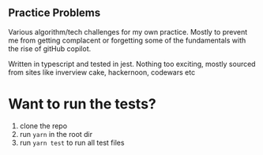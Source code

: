 ## Practice Problems

Various algorithm/tech challenges for my own practice. Mostly to prevent me from getting complacent or forgetting some of the fundamentals with the rise of gitHub copilot.

Written in typescript and tested in jest. Nothing too exciting, mostly sourced from sites like inverview cake, hackernoon, codewars etc

# Want to run the tests?

1. clone the repo
2. run `yarn` in the root dir
3. run `yarn test` to run all test files
